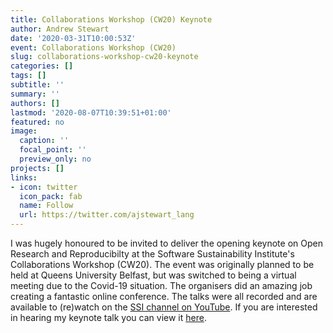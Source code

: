 ```yaml
---
title: Collaborations Workshop (CW20) Keynote
author: Andrew Stewart
date: '2020-03-31T10:00:53Z'
event: Collaborations Workshop (CW20)
slug: collaborations-workshop-cw20-keynote
categories: []
tags: []
subtitle: ''
summary: ''
authors: []
lastmod: '2020-08-07T10:39:51+01:00'
featured: no
image:
  caption: ''
  focal_point: ''
  preview_only: no
projects: []
links:
- icon: twitter 
  icon_pack: fab
  name: Follow
  url: https://twitter.com/ajstewart_lang
---
```


I was hugely honoured to be invited to deliver the opening keynote on Open Research and Reproducibilty at the Software Sustainability Institute's Collaborations Workshop (CW20). The event was originally planned to be held at Queens University Belfast, but was switched to being a virtual meeting due to the Covid-19 situation. The organisers did an amazing job creating a fantastic online conference. The talks were all recorded and are available to (re)watch on the [SSI channel on YouTube](https://www.youtube.com/channel/UCyCTqrsz0DKcimH81z7VnQg). If you are interested in hearing my keynote talk you can view it [here](https://youtu.be/uLNcsL5fA44).